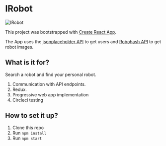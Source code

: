 # IRobot 
![IRobot](https://robohash.org/4H1.png?size=200x200)

This project was bootstrapped with [Create React App](https://github.com/facebook/create-react-app).



The App uses the [jsonplaceholder API](https://jsonplaceholder.typicode.com/users) to get users and [Robohash API](https://robohash.org/) to get robot images.

## What is it for?
Search a robot and find your personal robot.

1. Communication with API endpoints.
2. Redux.
3. Progressive web app implementation
4. Circleci testing

## How to set it up?
1. Clone this repo
2. Run `npm install`
3. Run `npm start`
   